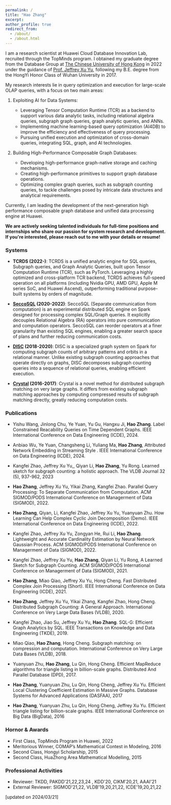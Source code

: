 ```yaml
---
permalink: /
title: "Hao Zhang"
excerpt:
author_profile: true
redirect_from: 
  - /about/
  - /about.html
---
```


I am a research scientist at Huawei Cloud Database Innovation Lab, recruited through the TopMinds program. I obtained my graduate degree from the Database Group at [The Chinese University of Hong Kong](https://www.cuhk.edu.hk/) in 2022 under the guidance of [Prof. Jeffrey Xu Yu](https://www.se.cuhk.edu.hk/people/academic-staff/prof-yu-xu-jeffrey/), following my B.E. degree from the HongYi Honor Class of Wuhan University in 2017.

My research interests lie in query optimization and execution for large-scale OLAP queries, with a focus on two main areas:

1. Exploiting AI for Data Systems:
   - Leveraging Tensor Computation Runtime (TCR) as a backend to support various data analytic tasks, including relational algebra queries, subgraph graph queries, graph analytic queries, and ANNs.
   - Implementing machine learning-based query optimization (AI4DB) to improve the efficiency and effectiveness of query processing.
   - Pursuing unified execution and optimization of cross-domain queries, integrating SQL, graph, and AI technologies.

2. Building High-Performance Composable Graph Databases:
   - Developing high-performance graph-native storage and caching mechanisms.
   - Creating high-performance primitives to support graph database operations.
   - Optimizing complex graph queries, such as subgraph counting queries, to tackle challenges posed by intricate data structures and analytical requirements.

Currently, I am leading the development of the next-generation high performance composable graph database and unified data processing engine at Huawei.

**We are actively seeking talented individuals for full-time positions and internships who share our passion for system research and development. If you're interested, please reach out to me with your details or resume!**


### Systems

* **TCRDS (2022-)**: TCRDS is a unified analytic engine for SQL queries, Subgraph queries, and Graph Analytic Queries, built upon Tensor Computation Runtime (TCR), such as PyTorch. Leveraging a highly optimized and cross-platform TCR backend, TCRDS achieves full-speed operation on all platforms (including Nvidia GPU, AMD GPU, Apple M series SoC, and Huawei Ascend), outperforming traditional purpose-built systems by orders of magnitude.

* **[SeccoSQL](https://github.com/H20Zhang/SeccoSQL) (2020-2022)**: SeccoSQL (Separate communication from computation) is an experimental distributed SQL engine on Spark designed for processing complex SQL/Graph queries. It explicitly decouples Relational Algebra (RA) operators into pure communication and computation operators. SeccoSQL can reorder operators at a finer granularity than existing SQL engines, enabling a greater search space of plans and further reducing communication costs.

* **[DISC](https://github.com/H20Zhang/DISC) (2018-2020)**: DISC is a specialized graph system on Spark for computing subgraph counts of arbitrary patterns and orbits in a relational manner. Unlike existing subgraph counting approaches that operate directly on graphs, DISC decomposes subgraph counting queries into a sequence of relational queries, enabling efficient execution.

* **[Crystal](https://github.com/H20Zhang/Crystal) (2016-2017)**: Crystal is a novel method for distributed subgraph matching on very large graphs. It differs from existing subgraph matching approaches by computing compressed results of subgraph matching directly, greatly reducing computation costs.


### Publications

* Yishu Wang, Jinlong Chu, Ye Yuan, Yu Gu, Hangxu Ji, **Hao Zhang**. Label Constrained Reacability Queries on Time Dependent Graphs. IEEE International Conference on Data Engineering (ICDE), 2024.

* Anbiao Wu, Ye Yuan, Changsheng Li, Yuliang Ma, **Hao Zhang**, Attributed Network Embedding in Streaming Style . IEEE International Conference on Data Engineering (ICDE), 2024.

* Kangfei Zhao, Jeffrey Xu Yu,, Qiyan Li, **Hao Zhang**, Yu Rong. Learned sketch for subgraph counting: a holistic approach. The VLDB Journal 32 (5), 937-962, 2023

* **Hao Zhang**, Jeffrey Xu Yu, Yikai Zhang, Kangfei Zhao. Parallel Query Processing: To Separate Communication from Computation. ACM SIGMOD/PODS International Conference on Managerment of Data (SIGMOD), 2022.

* **Hao Zhang**, Qiyan, Li, Kangfei Zhao, Jeffrey Xu Yu, Yuanyuan Zhu. How Learning Can Help Complex Cyclic Join Decomposition (Demo). IEEE International Conference on Data Engineering (ICDE), 2022.

* Kangfei Zhao, Jeffrey Xu Yu, Zongyan He, Rui Li, **Hao Zhang**. Lightweight and Accurate Cardinality Estimation by Neural Network Gaussian Process. ACM SIGMOD/PODS International Conference on Managerment of Data (SIGMOD), 2022.

* Kangfei Zhao, Jeffrey Xu Yu, **Hao Zhang**, Qiyan Li, Yu Rong, A Learned Sketch for Subgraph Counting. ACM SIGMOD/PODS International Conference on Managerment of Data (SIGMOD), 2021.

* **Hao Zhang**, Miao Qiao, Jeffrey Xu Yu, Hong Cheng. Fast Distributed Complex Join Processing (Short). IEEE International Conference on Data Engineering (ICDE), 2021.

* **Hao Zhang**, Jeffrey Xu Yu, Yikai Zhang, Kangfei Zhao, Hong Cheng. Distributed Subgraph Counting: A General Approach.  International Conference on Very Large Data Bases (VLDB), 2020.

* Kangfei Zhao, Jiao Su, Jeffrey Xu Yu, **Hao Zhang**. SQL-G: Efficient Graph Analytics by SQL. IEEE Transactions on Knowledge and Data Engineering (TKDE), 2019.

* Miao Qiao, **Hao Zhang**, Hong Cheng. Subgraph matching: on compression and computation. International Conference on Very Large Data Bases (VLDB), 2018.

* Yuanyuan Zhu, **Hao Zhang**, Lu Qin, Hong Cheng. Efficient MapReduce algorithms for triangle listing in billion-scale graphs. Distributed And Parallel Database (DPD), 2017.

* **Hao Zhang**, Yuanyuan Zhu, Lu Qin, Hong Cheng, Jeffrey Xu Yu. Efficient Local Clustering Coefficient Estimation in Massive Graphs. Database Systems for Advanced Applications (DASFAA), 2017

* **Hao Zhang**, Yuanyuan Zhu, Lu Qin, Hong Cheng, Jeffrey Xu Yu. Efficient triangle listing for billion-scale graphs. IEEE International Conference on Big Data (BigData), 2016


### Hornor & Awards

* First Class, TopMinds Program in Huawei, 2022
* Meritorious Winner, COMAP’s Mathematical Contest in Modeling, 2016
* Second Class, Hongyi Scholarship, 2015
* Second Class, HuaZhong Area Mathematical Modelling, 2015

### Professional Activities

* Reviewer: TKDD, PAKDD'21,22,23,24 , KDD'20, CIKM'20,21, AAAI'21
* External Reviewer: SIGMOD'21,22, VLDB'19,20,21,22, ICDE'19,20,21,22



[updated on 2024/03/21]








